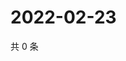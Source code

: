 # 2022-02-23

共 0 条

<!-- BEGIN WEIBO -->
<!-- 最后更新时间 Wed Feb 23 2022 12:18:42 GMT+0800 (China Standard Time) -->

<!-- END WEIBO -->
